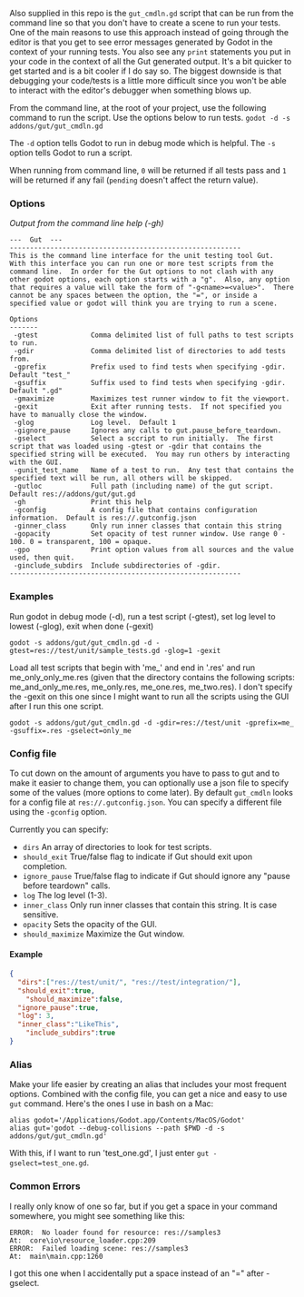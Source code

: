 Also supplied in this repo is the `gut_cmdln.gd` script that can be run from the command line so that you don't have to create a scene to run your tests.  One of the main reasons to use this approach instead of going through the editor is that you get to see error messages generated by Godot in the context of your running tests.  You also see any `print` statements you put in  your code in the context of all the Gut generated output.  It's a bit quicker to get started and is a bit cooler if I do say so.  The biggest downside is that debugging your code/tests is a little more difficult since you won't be able to interact with the editor's debugger when something blows up.

From the command line, at the root of your project, use the following command to run the script.  Use the options below to run tests.
	`godot -d -s addons/gut/gut_cmdln.gd`

The `-d` option tells Godot to run in debug mode which is helpful.  The `-s` option tells Godot to run a script.

When running from command line, `0` will be returned if all tests pass and `1` will be returned if any fail (`pending` doesn't affect the return value).

### Options
_Output from the command line help (-gh)_
```
---  Gut  ---
---------------------------------------------------------
This is the command line interface for the unit testing tool Gut.  With this interface you can run one or more test scripts from the command line.  In order for the Gut options to not clash with any other godot options, each option starts with a "g".  Also, any option that requires a value will take the form of "-g<name>=<value>".  There cannot be any spaces between the option, the "=", or inside a specified value or godot will think you are trying to run a scene.

Options
-------
 -gtest             Comma delimited list of full paths to test scripts to run.
 -gdir              Comma delimited list of directories to add tests from.
 -gprefix           Prefix used to find tests when specifying -gdir.  Default "test_"
 -gsuffix           Suffix used to find tests when specifying -gdir.  Default ".gd"
 -gmaximize         Maximizes test runner window to fit the viewport.
 -gexit             Exit after running tests.  If not specified you have to manually close the window.
 -glog              Log level.  Default 1
 -gignore_pause     Ignores any calls to gut.pause_before_teardown.
 -gselect           Select a sccript to run initially.  The first script that was loaded using -gtest or -gdir that contains the specified string will be executed.  You may run others by interacting with the GUI.
 -gunit_test_name   Name of a test to run.  Any test that contains the specified text will be run, all others will be skipped.
 -gutloc            Full path (including name) of the gut script.  Default res://addons/gut/gut.gd
 -gh                Print this help
 -gconfig           A config file that contains configuration information.  Default is res://.gutconfig.json
 -ginner_class      Only run inner classes that contain this string
 -gopacity          Set opacity of test runner window. Use range 0 - 100. 0 = transparent, 100 = opaque.
 -gpo               Print option values from all sources and the value used, then quit.
 -ginclude_subdirs  Include subdirectories of -gdir.
---------------------------------------------------------
```

### Examples

Run godot in debug mode (-d), run a test script (-gtest), set log level to lowest (-glog), exit when done (-gexit)

`godot -s addons/gut/gut_cmdln.gd -d -gtest=res://test/unit/sample_tests.gd -glog=1 -gexit`

Load all test scripts that begin with 'me_' and end in '.res' and run me_only_only_me.res (given that the directory contains the following scripts:  me_and_only_me.res, me_only.res, me_one.res, me_two.res).  I don't specify the -gexit on this one since I might want to run all the scripts using the GUI after I run this one script.

`godot -s addons/gut/gut_cmdln.gd -d -gdir=res://test/unit -gprefix=me_ -gsuffix=.res -gselect=only_me`

### Config file
To cut down on the amount of arguments you have to pass to gut and to make it easier to change them, you can optionally use a json file to specify some of the values (more options to come later).  By default `gut_cmdln` looks for a config file at `res://.gutconfig.json`.  You can specify a different file using the `-gconfig` option.

Currently you can specify:
* `dirs` An array of directories to look for test scripts.
* `should_exit` True/false flag to indicate if Gut should exit upon completion.
* `ignore_pause` True/false flag to indicate if Gut should ignore any "pause before teardown" calls.
* `log` The log level (1-3).
* `inner_class`  Only run inner classes that contain this string.  It is case sensitive.
* `opacity` Sets the opacity of the GUI.
* `should_maximize` Maximize the Gut window.

#### Example
``` json
{
  "dirs":["res://test/unit/", "res://test/integration/"],
  "should_exit":true,
	"should_maximize":false,
  "ignore_pause":true,
  "log": 3,
  "inner_class":"LikeThis",
	"include_subdirs":true
}
```
### Alias
Make your life easier by creating an alias that includes your most frequent options.  Combined with the config file, you can get a nice and easy to use `gut` command.  Here's the ones I use in bash on a Mac:

`alias godot='/Applications/Godot.app/Contents/MacOS/Godot'`</br>
`alias gut='godot --debug-collisions --path $PWD -d -s addons/gut/gut_cmdln.gd'`

With this, if I want to run 'test_one.gd', I just enter `gut -gselect=test_one.gd`.

### Common Errors
I really only know of one so far, but if you get a space in your command somewhere, you might see something like this:
```
ERROR:  No loader found for resource: res://samples3
At:  core\io\resource_loader.cpp:209
ERROR:  Failed loading scene: res://samples3
At:  main\main.cpp:1260
```
I got this one when I accidentally put a space instead of an "=" after -gselect.
